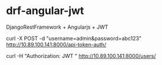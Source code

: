 drf-angular-jwt
===============

DjangoRestFramework + Angularjs + JWT



curl -X POST -d "username=admin&password=abc123" http://10.89.100.141:8000/api-token-auth/

curl -H "Authorization: JWT <TOKEN>" http://10.89.100.141:8000/users/

